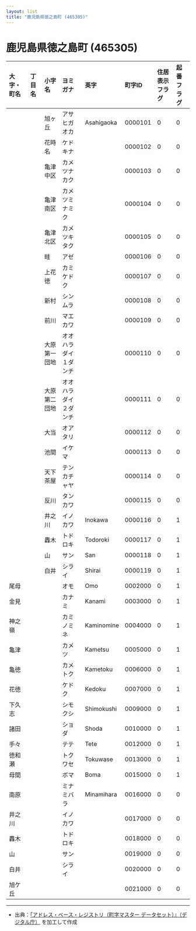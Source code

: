 ```yaml
---
layout: list
title: "鹿児島県徳之島町 (465305)"
---
```


# 鹿児島県徳之島町 (465305)

| 大字・町名 | 丁目名 | 小字名 | ヨミガナ | 英字 | 町字ID | 住居表示フラグ | 起番フラグ |
|:---|:---|:---|:---|:---|:---|:---|:---|
|  |  | 旭ヶ丘 | アサヒガオカ | Asahigaoka | 0000101 | 0 | 0 |
|  |  | 花時名 | ケドキナ |  | 0000102 | 0 | 0 |
|  |  | 亀津中区 | カメツナカク |  | 0000103 | 0 | 0 |
|  |  | 亀津南区 | カメツミナミク |  | 0000104 | 0 | 0 |
|  |  | 亀津北区 | カメツキタク |  | 0000105 | 0 | 0 |
|  |  | 畦 | アゼ |  | 0000106 | 0 | 0 |
|  |  | 上花徳 | カミケドク |  | 0000107 | 0 | 0 |
|  |  | 新村 | シンムラ |  | 0000108 | 0 | 0 |
|  |  | 前川 | マエカワ |  | 0000109 | 0 | 0 |
|  |  | 大原第一団地 | オオハラダイ１ダンチ |  | 0000110 | 0 | 0 |
|  |  | 大原第二団地 | オオハラダイ２ダンチ |  | 0000111 | 0 | 0 |
|  |  | 大当 | オアタリ |  | 0000112 | 0 | 0 |
|  |  | 池間 | イケマ |  | 0000113 | 0 | 0 |
|  |  | 天下茶屋 | テンカチャヤ |  | 0000114 | 0 | 0 |
|  |  | 反川 | タンカワ |  | 0000115 | 0 | 0 |
|  |  | 井之川 | イノカワ | Inokawa | 0000116 | 0 | 1 |
|  |  | 轟木 | トドロキ | Todoroki | 0000117 | 0 | 1 |
|  |  | 山 | サン | San | 0000118 | 0 | 1 |
|  |  | 白井 | シライ | Shirai | 0000119 | 0 | 1 |
| 尾母 |  |  | オモ | Omo | 0002000 | 0 | 1 |
| 金見 |  |  | カナミ | Kanami | 0003000 | 0 | 1 |
| 神之嶺 |  |  | カミノミネ | Kaminomine | 0004000 | 0 | 1 |
| 亀津 |  |  | カメツ | Kametsu | 0005000 | 0 | 1 |
| 亀徳 |  |  | カメトク | Kametoku | 0006000 | 0 | 1 |
| 花徳 |  |  | ケドク | Kedoku | 0007000 | 0 | 1 |
| 下久志 |  |  | シモクシ | Shimokushi | 0009000 | 0 | 1 |
| 諸田 |  |  | ショダ | Shoda | 0010000 | 0 | 1 |
| 手々 |  |  | テテ | Tete | 0012000 | 0 | 1 |
| 徳和瀬 |  |  | トクワセ | Tokuwase | 0013000 | 0 | 1 |
| 母間 |  |  | ボマ | Boma | 0015000 | 0 | 1 |
| 南原 |  |  | ミナミバラ | Minamihara | 0016000 | 0 | 0 |
| 井之川 |  |  | イノカワ |  | 0017000 | 0 | 0 |
| 轟木 |  |  | トドロキ |  | 0018000 | 0 | 0 |
| 山 |  |  | サン |  | 0019000 | 0 | 0 |
| 白井 |  |  | シライ |  | 0020000 | 0 | 0 |
| 旭ケ丘 |  |  |  |  | 0021000 | 0 | 0 |

---

- 出典：[「アドレス・ベース・レジストリ（町字マスター データセット）』（デジタル庁）](https://www.digital.go.jp/policies/base_registry_address/) を加工して作成